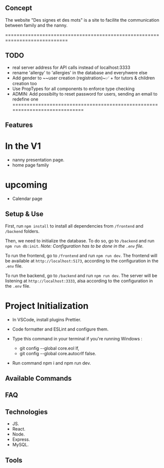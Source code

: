 ## Concept

The website "Des signes et des mots" is a site to facilite the communication between family and the nanny. 

============================================================================
## TODO
- real server address for API calls instead of localhost:3333
- rename 'allergy' to 'allergies' in the database and everyhwere else
- Add gender to ~~user creation (registration)~✅ + for tutors & children creation too
- Use PropTypes for all components to enforce type checking
- ADMIN: Add possibilty to reset password for users, sending an email to redefine one
============================================================================



## Features
 
 # In the V1

 - nanny presentation page.
 - home page family
 
 # upcoming

 - Calendar page

## Setup & Use

First, run `npm install` to install all dependencies from `/frontend` and `/backend` folders.

Then, we need to initialize the database. To do so, go to `/backend` and run `npm run db:init`. 
_Note: Configuration has to be done in the `.env` file._

To run the frontend, go to `/frontend` and run `npm run dev`. 
The frontend will be available at `http://localhost:5173`, according to the configuration in the `.env` file.

To run the backend, go to `/backend` and run `npm run dev`.
The server will be listening at `http://localhost:3333`, alsa according to the configuration in the `.env` file.

 # Project Initialization

 - In VSCode, install plugins Prettier.

 - Code formatter and ESLint and configure them.

 - Type this command in your terminal if you're running Windows :

   - git config --global core.eol lf,
   - git config --global core.autocrlf false.

 - Run command npm i and npm run dev.


## Available Commands

## FAQ

## Technologies 

- JS.
- React.
- Node.
- Express.
- MySQL.

## Tools
